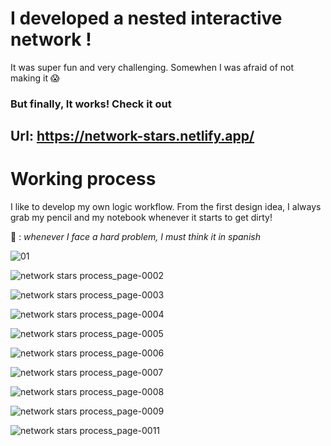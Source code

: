 # I developed a nested interactive network !

It was super fun and very challenging. Somewhen I was afraid of not making it 😱 

### But finally, It works! Check it out

## Url:  https://network-stars.netlify.app/

# Working process 

I like to develop my own logic workflow. From the first design idea, I always grab my pencil and my notebook whenever it starts to get dirty!

🚨 : *whenever I face a hard problem, I must think it in spanish* 

![01](https://user-images.githubusercontent.com/58486801/109954527-333af900-7cc0-11eb-8da8-3cb2c92b467b.jpg)

![network stars process_page-0002](https://user-images.githubusercontent.com/58486801/109955109-e0157600-7cc0-11eb-91c6-793021116eb2.jpg)

![network stars process_page-0003](https://user-images.githubusercontent.com/58486801/109955130-e86db100-7cc0-11eb-8d48-31ec94a4e4f4.jpg)

![network stars process_page-0004](https://user-images.githubusercontent.com/58486801/109955144-edcafb80-7cc0-11eb-8a6f-915ceaf1a7b7.jpg)

![network stars process_page-0005](https://user-images.githubusercontent.com/58486801/109955166-f3c0dc80-7cc0-11eb-8aad-48d99c2c9362.jpg)

![network stars process_page-0006](https://user-images.githubusercontent.com/58486801/109955178-f6bbcd00-7cc0-11eb-9466-309c96cafebf.jpg)

![network stars process_page-0007](https://user-images.githubusercontent.com/58486801/109955197-fc191780-7cc0-11eb-9f4d-b37a23d67666.jpg)

![network stars process_page-0008](https://user-images.githubusercontent.com/58486801/109955205-ffac9e80-7cc0-11eb-82af-0d6b26cc89d7.jpg)

![network stars process_page-0009](https://user-images.githubusercontent.com/58486801/109955229-076c4300-7cc1-11eb-95f4-68739b99f2fa.jpg)

![network stars process_page-0011](https://user-images.githubusercontent.com/58486801/109955251-0affca00-7cc1-11eb-91fc-097b91d35679.jpg)


